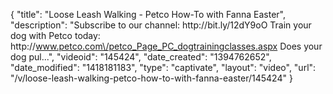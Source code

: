 {
    "title": "Loose Leash Walking - Petco How-To with Fanna Easter",
    "description": "Subscribe to our channel: http:\/\/bit.ly\/12dY9oO Train your dog with Petco today: http:\/\/www.petco.com\/petco_Page_PC_dogtrainingclasses.aspx Does your dog pul...",
    "videoid": "145424",
    "date_created": "1394762652",
    "date_modified": "1418181183",
    "type": "captivate",
    "layout": "video",
    "url": "\/v\/loose-leash-walking-petco-how-to-with-fanna-easter\/145424"
}